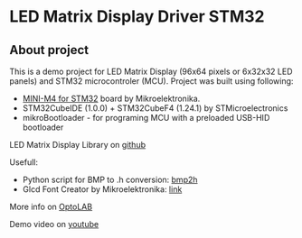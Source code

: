 # LED Matrix Display Driver STM32

## About project

This is a demo project for LED Matrix Display (96x64 pixels or 6x32x32 LED panels) and STM32 microcontroler (MCU). Project was built using following: 

- [MINI-M4 for STM32](https://www.mikroe.com/mini-stm32f4) board by Mikroelektronika.
- STM32CubeIDE (1.0.0) + STM32CubeF4 (1.24.1)  by STMicroelectronics
- mikroBootloader - for programing MCU with a preloaded USB-HID bootloader

LED Matrix Display Library on [github](https://github.com/OptoLAB/LED-Matrix-Display-Driver)

Usefull:
- Python script for BMP to .h conversion: [bmp2h](https://github.com/OptoLAB/BMP-to-header-conversion-script)
- Glcd Font Creator by Mikroelektronika: [link](https://www.mikroe.com/glcd-font-creator)

More info on [OptoLAB](http://www.optolab.ftn.uns.ac.rs/index.php/education/project-base/242-led-matrix-display-library-examples)

Demo video on [youtube](https://www.youtube.com/watch?v=5Obz87ZCj9I)
